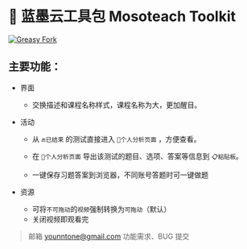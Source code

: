 # 🧰 蓝墨云工具包 Mosoteach Toolkit

[![Greasy Fork](https://greasyfork.org/assets/blacklogo96-1221dbbb8f0d47a728f968c35c2e2e03c64276a585b8dceb7a79a17a3f350e8a.png)](https://greasyfork.org/scripts/386771-%E8%93%9D%E5%A2%A8%E4%BA%91%E5%B7%A5%E5%85%B7%E7%AE%B1-mosoteach-toolkit/code/%F0%9F%A7%B0%E8%93%9D%E5%A2%A8%E4%BA%91%E5%B7%A5%E5%85%B7%E7%AE%B1%20Mosoteach%20Toolkit.user.js)

## 主要功能：

- 界面

  - 交换描述和课程名称样式，课程名称为大，更加醒目。

- 活动

  - 从 `🔚已结束` 的测试直接进入 `👤个人分析页面` ，方便查看。

  - 在 `👤个人分析页面` 导出该测试的题目、选项、答案等信息到 `📋粘贴板`。

  - 一键保存习题答案到浏览器，不同账号答题时可一键做题

- 资源

  - 可将`不可拖动`的`视频`强制转换为`可拖动`（默认）
  - 关闭视频即观看完

> 邮箱
> [younntone@gmail.com](mailto:younntone@gmail.com)
> 功能需求、BUG 提交
